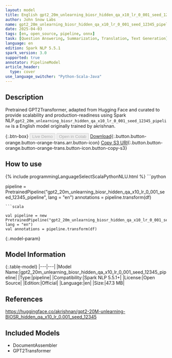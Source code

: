 ```yaml
---
layout: model
title: English gpt2_20m_unlearning_biosr_hidden_qa_x10_lr_0_001_seed_12345_pipeline pipeline GPT2Transformer from akrishnan
author: John Snow Labs
name: gpt2_20m_unlearning_biosr_hidden_qa_x10_lr_0_001_seed_12345_pipeline
date: 2025-04-03
tags: [en, open_source, pipeline, onnx]
task: [Question Answering, Summarization, Translation, Text Generation]
language: en
edition: Spark NLP 5.5.1
spark_version: 3.0
supported: true
annotator: PipelineModel
article_header:
  type: cover
use_language_switcher: "Python-Scala-Java"
---
```


## Description

Pretrained GPT2Transformer, adapted from Hugging Face and curated to provide scalability and production-readiness using Spark NLP.`gpt2_20m_unlearning_biosr_hidden_qa_x10_lr_0_001_seed_12345_pipeline` is a English model originally trained by akrishnan.

{:.btn-box}
<button class="button button-orange" disabled>Live Demo</button>
<button class="button button-orange" disabled>Open in Colab</button>
[Download](https://s3.amazonaws.com/auxdata.johnsnowlabs.com/public/models/gpt2_20m_unlearning_biosr_hidden_qa_x10_lr_0_001_seed_12345_pipeline_en_5.5.1_3.0_1743662713495.zip){:.button.button-orange.button-orange-trans.arr.button-icon}
[Copy S3 URI](s3://auxdata.johnsnowlabs.com/public/models/gpt2_20m_unlearning_biosr_hidden_qa_x10_lr_0_001_seed_12345_pipeline_en_5.5.1_3.0_1743662713495.zip){:.button.button-orange.button-orange-trans.button-icon.button-copy-s3}

## How to use



<div class="tabs-box" markdown="1">
{% include programmingLanguageSelectScalaPythonNLU.html %}
```python

pipeline = PretrainedPipeline("gpt2_20m_unlearning_biosr_hidden_qa_x10_lr_0_001_seed_12345_pipeline", lang = "en")
annotations =  pipeline.transform(df)   

```
```scala

val pipeline = new PretrainedPipeline("gpt2_20m_unlearning_biosr_hidden_qa_x10_lr_0_001_seed_12345_pipeline", lang = "en")
val annotations = pipeline.transform(df)

```
</div>

{:.model-param}
## Model Information

{:.table-model}
|---|---|
|Model Name:|gpt2_20m_unlearning_biosr_hidden_qa_x10_lr_0_001_seed_12345_pipeline|
|Type:|pipeline|
|Compatibility:|Spark NLP 5.5.1+|
|License:|Open Source|
|Edition:|Official|
|Language:|en|
|Size:|47.3 MB|

## References

https://huggingface.co/akrishnan/gpt2-20M-unlearning-BIOSR_hidden_qa_x10_lr_0.001_seed_12345

## Included Models

- DocumentAssembler
- GPT2Transformer